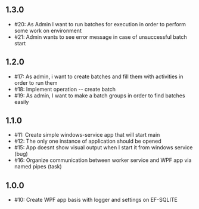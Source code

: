 ## 1.3.0
- #20: As Admin I want to run batches for execution in order to perform some work on environment
- #21: Admin wants to see error message in case of unsuccessful batch start

## 1.2.0
- #17: As admin, i want to create batches and fill them with activities in order to run them
- #18: Implement operation -- create batch
- #19: As admin, I want to make a batch groups in order to find batches easily

## 1.1.0
- #11: Create simple windows-service app that will start main
- #12: The only one instance of application should be opened
- #15: App doesnt show visual output when I start it from windows service (bug)
- #16: Organize communication between worker service and WPF app via named pipes (task)

## 1.0.0
- #10: Create WPF app basis with logger and settings on EF-SQLITE